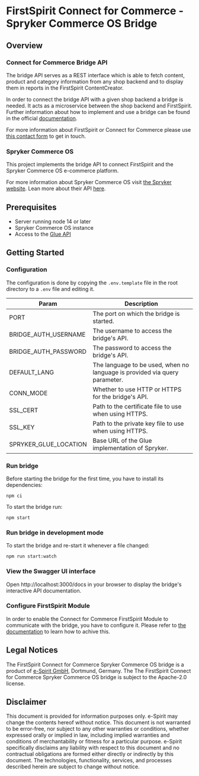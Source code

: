 # FirstSpirit Connect for Commerce - Spryker Commerce OS Bridge

## Overview

### Connect for Commerce Bridge API

The bridge API serves as a REST interface which is able to fetch content, product and category information from any shop backend and to display them in reports in the FirstSpirit ContentCreator.

In order to connect the bridge API with a given shop backend a bridge is needed. It acts as a microservice between the shop backend and FirstSpirit. Further information about how to implement and use a bridge can be found in the official [documentation](https://docs.e-spirit.com/ecom/fsconnect-com/FirstSpirit_Connect_for_Commerce_Documentation_EN.html).

For more information about FirstSpirit or Connect for Commerce please use [this contact form](https://www.e-spirit.com/en/contact-us/) to get in touch.

### Spryker Commerce OS

This project implements the bridge API to connect FirstSpirit and the Spryker Commerce OS e-commerce platform.

For more information about Spryker Commerce OS visit [the Spryker website](https://spryker.com/).
Lean more about their API [here](https://docs.spryker.com/docs/scos/dev/glue-api-guides/202108.0/glue-rest-api.html).


## Prerequisites
- Server running node 14 or later
- Spryker Commerce OS instance
- Access to the [Glue API](https://docs.spryker.com/docs/scos/dev/glue-api-guides/202108.0/glue-rest-api.html)

## Getting Started

### Configuration
The configuration is done by copying the `.env.template` file in the root directory to a `.env` file and editing it.


| Param                 | Description                                                                |
| --------------------- | -------------------------------------------------------------------------- |
| PORT                  | The port on which the bridge is started.                                   |
| BRIDGE_AUTH_USERNAME  | The username to access the bridge's API.                                   |
| BRIDGE_AUTH_PASSWORD  | The password to access the bridge's API.                                   |
| DEFAULT_LANG          | The language to be used, when no language is provided via query parameter. |
| CONN_MODE             | Whether to use HTTP or HTTPS for the bridge's API.                         |
| SSL_CERT              | Path to the certificate file to use when using HTTPS.                      |
| SSL_KEY               | Path to the private key file to use when using HTTPS.                      |
| SPRYKER_GLUE_LOCATION | Base URL of the Glue implementation of Spryker.                            |

### Run bridge
Before starting the bridge for the first time, you have to install its dependencies:
```
npm ci
```

To start the bridge run:

```
npm start
```

### Run bridge in development mode
To start the bridge and re-start it whenever a file changed:
```
npm run start:watch
```

### View the Swagger UI interface

Open http://localhost:3000/docs in your browser to display the bridge's interactive API documentation.

### Configure FirstSpirit Module
In order to enable the Connect for Commerce FirstSpirit Module to communicate with the bridge, you have to configure it. Please refer to [the documentation](https://docs.e-spirit.com/ecom/fsconnect-com/FirstSpirit_Connect_for_Commerce_Documentation_EN.html#install_pcomp) to learn how to achive this. 

## Legal Notices
The FirstSpirit Connect for Commerce Spryker Commerce OS bridge is a product of [e-Spirit GmbH](http://www.e-spirit.com/), Dortmund, Germany. The The FirstSpirit Connect for Commerce Spryker Commerce OS bridge is subject to the Apache-2.0 license.

## Disclaimer
This document is provided for information purposes only. e-Spirit may change the contents hereof without notice. This document is not warranted to be error-free, nor subject to any other warranties or conditions, whether expressed orally or implied in law, including implied warranties and conditions of merchantability or fitness for a particular purpose. e-Spirit specifically disclaims any liability with respect to this document and no contractual obligations are formed either directly or indirectly by this document. The technologies, functionality, services, and processes described herein are subject to change without notice.